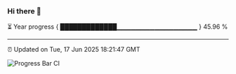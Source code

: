 ### Hi there 👋

⏳ Year progress { █████████████▁▁▁▁▁▁▁▁▁▁▁▁▁▁▁▁▁ } 45.96 %

---

⏰ Updated on Tue, 17 Jun 2025 18:21:47 GMT

![Progress Bar CI](https://github.com/liununu/liununu/workflows/Progress%20Bar%20CI/badge.svg)
